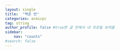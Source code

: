 ```yaml
---
layout: single
title:  "백준 번"
categories: acmicpc
tag: string
author_profile: false #true면 글 안에서 내 프로필 보여줌
sidebar: 
    nav: "counts"
#search: false
---
```


